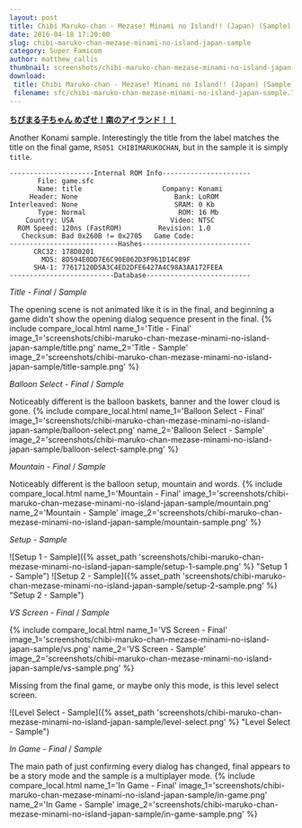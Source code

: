 ```yaml
---
layout: post
title: Chibi Maruko-chan - Mezase! Minami no Island!! (Japan) (Sample)
date: 2016-04-18 17:20:00
slug: chibi-maruko-chan-mezase-minami-no-island-japan-sample
category: Super Famicom
author: matthew_callis
thumbnail: screenshots/chibi-maruko-chan-mezase-minami-no-island-japan-sample/title-sample.png
download:
 title: Chibi Maruko-chan - Mezase! Minami no Island!! (Japan) (Sample)
 filename: sfc/chibi-maruko-chan-mezase-minami-no-island-japan-sample.7z
---
```


__[ちびまる子ちゃん めざせ！南のアイランド！！](https://superfamicom.org/info/chibi-maruko-chan-mezase-minami-no-island)__

Another Konami sample. Interestingly the title from the label matches the title on the final game, `RS051 CHIBIMARUKOCHAN`, but in the sample it is simply `title`.

```
---------------------Internal ROM Info----------------------
       File: game.sfc
       Name: title                    Company: Konami
     Header: None                        Bank: LoROM
Interleaved: None                        SRAM: 0 Kb
       Type: Normal                       ROM: 16 Mb
    Country: USA                        Video: NTSC
  ROM Speed: 120ns (FastROM)         Revision: 1.0
   Checksum: Bad 0x260B != 0x2705   Game Code:     
---------------------------Hashes---------------------------
      CRC32: 178D0201
        MD5: 8D594E0DD7E6C90E062D3F961D14C89F
      SHA-1: 77617120D5A3C4ED2DFE6427A4C98A3AA172FEEA
--------------------------Database--------------------------
```

_Title - Final_  / _Sample_

The opening scene is not animated like it is in the final, and beginning a game didn't show the opening dialog sequence present in the final.
{% include compare_local.html
    name_1='Title - Final'
    image_1='screenshots/chibi-maruko-chan-mezase-minami-no-island-japan-sample/title.png'
    name_2='Title - Sample'
    image_2='screenshots/chibi-maruko-chan-mezase-minami-no-island-japan-sample/title-sample.png'
%}

_Balloon Select - Final_  / _Sample_

Noticeably different is the balloon baskets, banner and the lower cloud is gone.
{% include compare_local.html
    name_1='Balloon Select - Final'
    image_1='screenshots/chibi-maruko-chan-mezase-minami-no-island-japan-sample/balloon-select.png'
    name_2='Balloon Select - Sample'
    image_2='screenshots/chibi-maruko-chan-mezase-minami-no-island-japan-sample/balloon-select-sample.png'
%}

_Mountain - Final_  / _Sample_

Noticeably different is the balloon setup, mountain and words.
{% include compare_local.html
    name_1='Mountain - Final'
    image_1='screenshots/chibi-maruko-chan-mezase-minami-no-island-japan-sample/mountain.png'
    name_2='Mountain - Sample'
    image_2='screenshots/chibi-maruko-chan-mezase-minami-no-island-japan-sample/mountain-sample.png'
%}

_Setup - Sample_

![Setup 1 - Sample]({% asset_path 'screenshots/chibi-maruko-chan-mezase-minami-no-island-japan-sample/setup-1-sample.png' %} "Setup 1 - Sample")
![Setup 2 - Sample]({% asset_path 'screenshots/chibi-maruko-chan-mezase-minami-no-island-japan-sample/setup-2-sample.png' %} "Setup 2 - Sample")

_VS Screen - Final_  / _Sample_

{% include compare_local.html
    name_1='VS Screen - Final'
    image_1='screenshots/chibi-maruko-chan-mezase-minami-no-island-japan-sample/vs.png'
    name_2='VS Screen - Sample'
    image_2='screenshots/chibi-maruko-chan-mezase-minami-no-island-japan-sample/vs-sample.png'
%}

Missing from the final game, or maybe only this mode, is this level select screen.

![Level Select - Sample]({% asset_path 'screenshots/chibi-maruko-chan-mezase-minami-no-island-japan-sample/level-select.png' %} "Level Select - Sample")

_In Game - Final_  / _Sample_

The main path of just confirming every dialog has changed, final appears to be a story mode and the sample is a multiplayer mode.
{% include compare_local.html
    name_1='In Game - Final'
    image_1='screenshots/chibi-maruko-chan-mezase-minami-no-island-japan-sample/in-game.png'
    name_2='In Game - Sample'
    image_2='screenshots/chibi-maruko-chan-mezase-minami-no-island-japan-sample/in-game-sample.png'
%}
